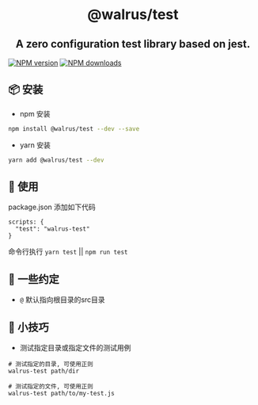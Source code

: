 <h1 align="center">@walrus/test</h1>

<h2 align="center">
A zero configuration test library based on jest.
</h2>

[![NPM version](https://img.shields.io/npm/v/@walrus/test.svg?style=flat)](https://npmjs.org/package/@walrus/test)
[![NPM downloads](https://img.shields.io/npm/dm/@walrus/test.svg?style=flat)](https://npmjs.org/package/@walrus/test)

## 📦 安装

- npm 安装

```bash
npm install @walrus/test --dev --save
```

- yarn 安装

```bash
yarn add @walrus/test --dev
```

## 🔨 使用

package.json 添加如下代码

```
scripts: {
  "test": "walrus-test"
}
```

命令行执行 `yarn test` || `npm run test`

## 🌴 一些约定

* `@` 默认指向根目录的src目录

## 🌟 小技巧

* 测试指定目录或指定文件的测试用例

```
# 测试指定的目录, 可使用正则
walrus-test path/dir

# 测试指定的文件, 可使用正则
walrus-test path/to/my-test.js
```
